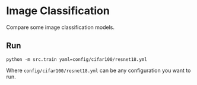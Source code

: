 # Image Classification

Compare some image classification models.

## Run

```
python -m src.train yaml=config/cifar100/resnet18.yml
```

Where `config/cifar100/resnet18.yml` can be any configuration you want to run.

